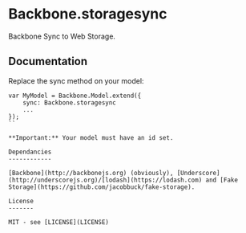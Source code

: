 Backbone.storagesync
====================

Backbone Sync to Web Storage.

Documentation
-------------

Replace the sync method on your model:

```
var MyModel = Backbone.Model.extend({
	sync: Backbone.storagesync
	...
});
``

**Important:** Your model must have an id set.

Dependancies
------------

[Backbone](http://backbonejs.org) (obviously), [Underscore](http://underscorejs.org)/[lodash](https://lodash.com) and [Fake Storage](https://github.com/jacobbuck/fake-storage).

License
-------

MIT - see [LICENSE](LICENSE)
